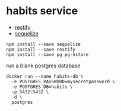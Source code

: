 # habits service

- [restify](http://restify.com/docs/home/)
- [sequelize](http://docs.sequelizejs.com/manual/installation/getting-started.html)

```
npm install --save sequelize
npm install --save restify
npm install --save pg pg-hstore
```

run a blank postgres database

```
docker run --name habits-db \
  -e POSTGRES_PASSWORD=mysecretpassword \
  -e POSTGRES_DB=habits \
  -p 5432:5432 \
  -d \
  postgres
```
